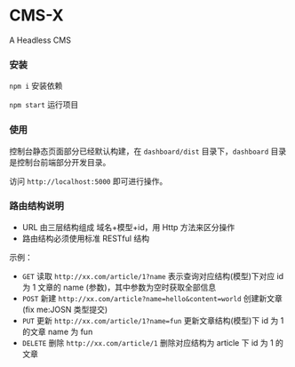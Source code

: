 <!--
 * @description: 
 * @Author: lucas@9thArts.com
 * @Date: 2019-06-10
 * @LastEditors: lucas@9thArts.com
 * @LastEditTime: 2019-06-11
 -->
# CMS-X
A Headless CMS

 ### 安装 ###
 `npm i` 安装依赖 
 
 `npm start` 运行项目

### 使用 ###
控制台静态页面部分已经默认构建，在 `dashboard/dist` 目录下，`dashboard` 目录是控制台前端部分开发目录。 

访问 `http://localhost:5000` 即可进行操作。


 ### 路由结构说明 ###
 * URL 由三层结构组成 域名+模型+id，用 Http 方法来区分操作
 * 路由结构必须使用标准 RESTful 结构

示例：
 * `GET`  读取  `http://xx.com/article/1?name` 表示查询对应结构(模型)下对应 id 为 1 文章的 name (参数)，其中参数为空时获取全部信息
 * `POST` 新建  `http://xx.com/article?name=hello&content=world` 创建新文章(fix me:JOSN 类型提交)
 * `PUT`  更新  `http://xx.com/article/1?name=fun` 更新文章结构(模型)下 id 为 1 的文章 name 为 fun
 * `DELETE` 删除 `http://xx.com/article/1` 删除对应结构为 article 下 id 为 1 的文章
 
